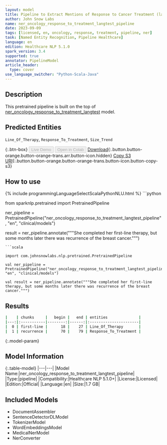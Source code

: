 ```yaml
---
layout: model
title: Pipeline to Extract Mentions of Response to Cancer Treatment (langtest)
author: John Snow Labs
name: ner_oncology_response_to_treatment_langtest_pipeline
date: 2023-09-09
tags: [licensed, en, oncology, response, treatment, pipeline, ner]
task: [Named Entity Recognition, Pipeline Healthcare]
language: en
edition: Healthcare NLP 5.1.0
spark_version: 3.4
supported: true
annotator: PipelineModel
article_header:
  type: cover
use_language_switcher: "Python-Scala-Java"
---
```


## Description

This pretrained pipeline is built on the top of [ner_oncology_response_to_treatment_langtest](https://nlp.johnsnowlabs.com/2023/09/04/ner_oncology_response_to_treatment_langtest_en.html) model.

## Predicted Entities

`Line_Of_Therapy`, `Response_To_Treatment`, `Size_Trend`


{:.btn-box}
<button class="button button-orange" disabled>Live Demo</button>
<button class="button button-orange" disabled>Open in Colab</button>
[Download](https://s3.amazonaws.com/auxdata.johnsnowlabs.com/clinical/models/ner_oncology_response_to_treatment_langtest_pipeline_en_5.1.0_3.4_1694294067119.zip){:.button.button-orange.button-orange-trans.arr.button-icon.hidden}
[Copy S3 URI](s3://auxdata.johnsnowlabs.com/clinical/models/ner_oncology_response_to_treatment_langtest_pipeline_en_5.1.0_3.4_1694294067119.zip){:.button.button-orange.button-orange-trans.button-icon.button-copy-s3}

## How to use



<div class="tabs-box" markdown="1">
{% include programmingLanguageSelectScalaPythonNLU.html %}
```python

from sparknlp.pretrained import PretrainedPipeline

ner_pipeline = PretrainedPipeline("ner_oncology_response_to_treatment_langtest_pipeline", "en", "clinical/models")

result = ner_pipeline.annotate("""She completed her first-line therapy, but some months later there was recurrence of the breast cancer.""")

```
```scala

import com.johnsnowlabs.nlp.pretrained.PretrainedPipeline

val ner_pipeline = PretrainedPipeline("ner_oncology_response_to_treatment_langtest_pipeline", "en", "clinical/models")

val result = ner_pipeline.annotate("""She completed her first-line therapy, but some months later there was recurrence of the breast cancer.""")

```
</div>

## Results

```bash
|    | chunks     |   begin |   end | entities              |
|---:|:-----------|--------:|------:|:----------------------|
|  0 | first-line |      18 |    27 | Line_Of_Therapy       |
|  1 | recurrence |      70 |    79 | Response_To_Treatment |
```

{:.model-param}
## Model Information

{:.table-model}
|---|---|
|Model Name:|ner_oncology_response_to_treatment_langtest_pipeline|
|Type:|pipeline|
|Compatibility:|Healthcare NLP 5.1.0+|
|License:|Licensed|
|Edition:|Official|
|Language:|en|
|Size:|1.7 GB|

## Included Models

- DocumentAssembler
- SentenceDetectorDLModel
- TokenizerModel
- WordEmbeddingsModel
- MedicalNerModel
- NerConverter